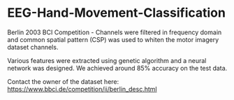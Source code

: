 # EEG-Hand-Movement-Classification
Berlin 2003 BCI Competition - Channels were filtered in frequency domain and common spatial pattern (CSP) was used to whiten the motor imagery dataset channels.  

Various features were extracted using genetic algorithm and a neural network was designed. We achieved around 85% accuracy on the test data. 

Contact the owner of the dataset here: https://www.bbci.de/competition/ii/berlin_desc.html
